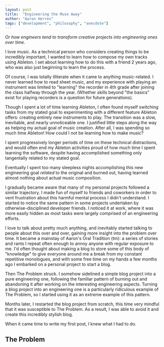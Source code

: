 ```yaml
---
layout: post
title:  "Engineering the Muse Away"
author: "Aaron Herres"
tags: ["development", "philosophy", "anecdote"]
---
```


*Or how engineers tend to transform creative projects into engineering ones over time.*

I love music. As a technical person who considers creating things to be incredibly important, I wanted to learn how to compose my own tracks using Ableton. I set about learning how to do this with a friend 2 years ago, who was also just beginning to learn the process.

Of course, I was totally illiterate when it came to anything music-related. I never learned how to read sheet music, and my experience with playing an instrument was limited to "learning" the recorder in 4th grade after joining the class halfway through the year. (Whether skills beyond "the basics" exist for playing recorders is a question for future generations).

Though I spent a lot of time learning Ableton, I often found myself switching tasks from my stated goal to experimenting with a different feature Ableton offers: creating entirely new instruments to play. The transition was a slow, inevitable, and nearly unnoticeable one. I justified little steps along the way as helping my actual goal of music creation. After all, I was spending so much time Ableton! How could I *not* be learning how to make music?

I spent progressively longer periods of time on these technical distractions, and would often end my Ableton activities proud of how much time I spent learning the software, despite having accomplished something only tangentally related to my stated goal.

 Eventually I spent too many sleepless nights accomplishing this new engineering goal *related* to the original and burned out, having learned almost nothing about actual music composition.

 I gradually became aware that many of my personal projects followed a similar trajectory. I made fun of myself to friends and coworkers in order to vent frustration about this harmful mental process I didn't understand. I started to notice the same pattern in some projects undertaken by otherwise-disciplined developer friends. I noticed it at work, where it was more easily hidden as most tasks were largely comprised of an engineering efforts.

 I love to talk about pretty much anything, and inevitably started talking to people about this over and over, gaining more insight into the problem over time. It became a mainstay of Aaron's Oral Tradition (tm): a series of stories and rants I repeat often enough to annoy anyone with regular exposure to me. I'd often thought about making a blog to store some of this body of "knowledge" to give everyone around me a break from my constant repetitive monologues, and with some free time on my hands a few months ago I embarked on a personal project to start a blog.

Then The Problem struck. I somehow sidelined a simple blog project into a pure engineering one, following the familiar pattern of burning out and abandoning it after working on the interesting engineering aspects. Turning a blog project into an engineering one is a particularly ridiculous example of The Problem, so I started using it as an extreme example of this pattern. 

Months later, I restarted the blog project from scratch, this time very mindful that it was susceptible to The Problem. As a result, I was able to avoid it and create this incredibly stylish blog.

When it came time to write my first post, I knew what I had to do.

## The Problem

